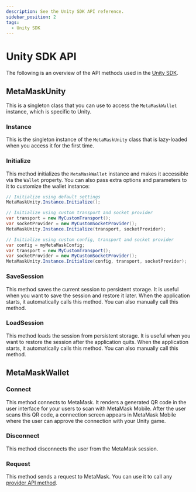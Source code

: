 ```yaml
---
description: See the Unity SDK API reference.
sidebar_position: 2
tags:
  - Unity SDK
---
```


# Unity SDK API

The following is an overview of the API methods used in the [Unity SDK](../how-to/connect/set-up-sdk/gaming/unity.md).

## MetaMaskUnity

This is a singleton class that you can use to access the `MetaMaskWallet` instance, which is
specific to Unity.

### Instance

This is the singleton instance of the `MetaMaskUnity` class that is lazy-loaded when you access it
for the first time.

### Initialize

This method initializes the `MetaMaskWallet` instance and makes it accessible via the `Wallet` property.
You can also pass extra options and parameters to it to customize the wallet instance:

```csharp
// Initialize using default settings
MetaMaskUnity.Instance.Initialize();

// Initialize using custom transport and socket provider
var transport = new MyCustomTransport();
var socketProvider = new MyCustomSocketProvider();
MetaMaskUnity.Instance.Initialize(transport, socketProvider);

// Initialize using custom config, transport and socket provider
var config = myMetaMaskConfig;
var transport = new MyCustomTransport();
var socketProvider = new MyCustomSocketProvider();
MetaMaskUnity.Instance.Initialize(config, transport, socketProvider);
```

### SaveSession

This method saves the current session to persistent storage.
It is useful when you want to save the session and restore it later.
When the application starts, it automatically calls this method.
You can also manually call this method.

### LoadSession

This method loads the session from persistent storage.
It is useful when you want to restore the session after the application quits.
When the application starts, it automatically calls this method.
You can also manually call this method.

## MetaMaskWallet

### Connect

This method connects to MetaMask.
It renders a generated QR code in the user interface for your users to scan with MetaMask Mobile.
After the user scans this QR code, a connection screen appears in MetaMask Mobile where the user can
approve the connection with your Unity game.

### Disconnect

This method disconnects the user from the MetaMask session.

### Request

This method sends a request to MetaMask.
You can use it to call any [provider API method](provider-api.md).
